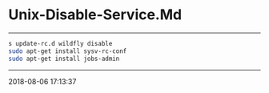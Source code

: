 # Unix-Disable-Service.Md

----------------------------------------- 

``` bash
s update-rc.d wildfly disable
sudo apt-get install sysv-rc-conf
sudo apt-get install jobs-admin
```

-----------------------------------------
2018-08-06 17:13:37
